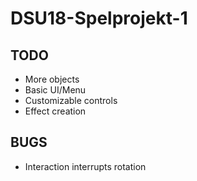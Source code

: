 # DSU18-Spelprojekt-1

## TODO
* More objects
* Basic UI/Menu
* Customizable controls
* Effect creation

## BUGS
 * Interaction interrupts rotation
